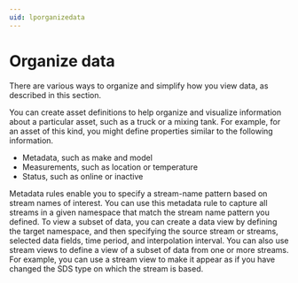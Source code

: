 ```yaml
---
uid: lporganizedata
---
```


# Organize data

There are various ways to organize and simplify how you view data, as described in this section.

You can create asset definitions to help organize and visualize information about a particular asset, such as a truck or a mixing tank. For example, for an asset of this kind, you might define properties similar to the following information.

+ Metadata, such as make and model
+ Measurements, such as location or temperature
+ Status, such as online or inactive

Metadata rules enable you to specify a stream-name pattern based on stream names of interest. You can use this metadata rule to capture all streams in a given namespace that match the stream name pattern you defined.
To view a subset of data, you can create a data view by defining the target namespace, and then specifying the source stream or streams, selected data fields, time period, and interpolation interval.
You can also use stream views to define a view of a subset of data from one or more streams. For example, you can use a stream view to make it appear as if you have changed the SDS type on which the stream is based.

